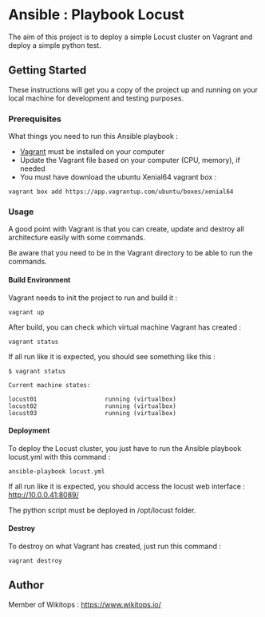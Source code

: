 # Ansible : Playbook Locust
The aim of this project is to deploy a simple Locust cluster on Vagrant and deploy a simple python test.

## Getting Started

These instructions will get you a copy of the project up and running on your local machine for development and testing purposes.

### Prerequisites

What things you need to run this Ansible playbook :

* [Vagrant](https://www.vagrantup.com/docs/installation/) must be installed on your computer
* Update the Vagrant file based on your computer (CPU, memory), if needed
* You must have download the ubuntu Xenial64 vagrant box :

```
vagrant box add https://app.vagrantup.com/ubuntu/boxes/xenial64
```

### Usage

A good point with Vagrant is that you can create, update and destroy all architecture easily with some commands.

Be aware that you need to be in the Vagrant directory to be able to run the commands.

#### Build Environment

Vagrant needs to init the project to run and build it :

```
vagrant up
```

After build, you can check which virtual machine Vagrant has created :

```
vagrant status
```

If all run like it is expected, you should see something like this :

```
$ vagrant status

Current machine states:

locust01                   running (virtualbox)
locust02                   running (virtualbox)
locust03                   running (virtualbox)
```

#### Deployment

To deploy the Locust cluster, you just have to run the Ansible playbook locust.yml with this command :

```
ansible-playbook locust.yml
```

If all run like it is expected, you should access the locust web interface : http://10.0.0.41:8089/

The python script must be deployed in /opt/locust folder.

#### Destroy

To destroy on what Vagrant has created, just run this command :

```
vagrant destroy
```

## Author

Member of Wikitops : https://www.wikitops.io/
